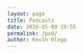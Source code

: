 ```yaml
--- 
layout: page
title: Podcasts
date: 2020-05-09 19:55
permalink: /pod/ 
author: Kevin Olega 
--- 
```



